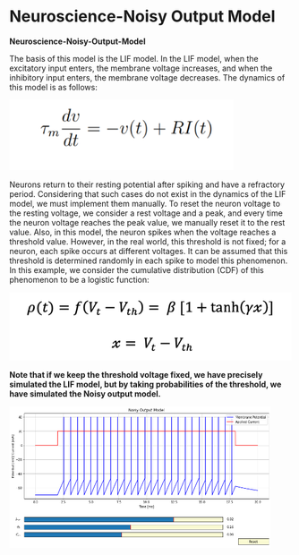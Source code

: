 # Neuroscience-Noisy Output Model

**Neuroscience-Noisy-Output-Model**

The basis of this model is the LIF model. In the LIF model, when the excitatory input enters, the membrane voltage increases, and when the inhibitory input enters, the membrane voltage decreases. The dynamics of this model is as follows:

 ![](https://github.com/Fateme-Azizabadi/Neuroscience-Noisy-Output-Model/blob/main/Images/Eq1.png)


Neurons return to their resting potential after spiking and have a refractory period. Considering that such cases do not exist in the dynamics of the LIF model, we must implement them manually. To reset the neuron voltage to the resting voltage, we consider a rest voltage and a peak, and every time the neuron voltage reaches the peak value, we manually reset it to the rest value. Also, in this model, the neuron spikes when the voltage reaches a threshold value. However, in the real world, this threshold is not fixed; for a neuron, each spike occurs at different voltages. It can be assumed that this threshold is determined randomly in each spike to model this phenomenon. In this example, we consider the cumulative distribution (CDF) of this phenomenon to be a logistic function:

 ![](https://github.com/Fateme-Azizabadi/Neuroscience-Noisy-Output-Model/blob/main/Images/Eq2.png)

**Note that if we keep the threshold voltage fixed, we have precisely simulated the LIF model, but by taking probabilities of the threshold, we have simulated the Noisy output model.**




 ![](https://github.com/Fateme-Azizabadi/Neuroscience-Noisy-Output-Model/blob/main/Images/Output.png)








 
 
